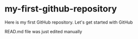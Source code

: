# my-first-github-repository
Here is my first GitHub repository. Let's get started with GitHub

READ.md file was just edited manually
